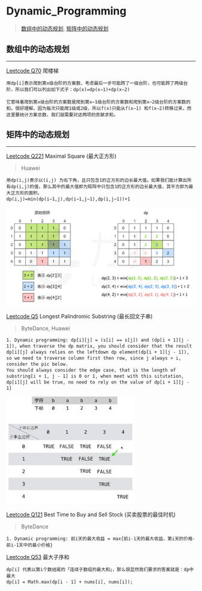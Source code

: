 # Dynamic_Programming
> [数组中的动态规划](#数组中的动态规划),
> [矩阵中的动态规划](#矩阵中的动态规划)

## 数组中的动态规划
---
[Leetcode Q70](java_src/70.爬楼梯.java) 爬楼梯
```
用dp[i]表示爬到第x级台阶的方案数，考虑最后一步可能跨了一级台阶，也可能跨了两级台阶，所以我们可以列出如下式子：dp(x)=dp(x−1)+dp(x−2)

它意味着爬到第x级台阶的方案数是爬到第x−1级台阶的方案数和爬到第x−2级台阶的方案数的和。很好理解，因为每次只能爬1级或2级，所以f(x)只能从f(x−1) 和f(x−2)转移过来，而这里要统计方案总数，我们就需要对这两项的贡献求和。
```

## 矩阵中的动态规划
---
[Leetcode Q221](java_src/221.最大正方形.java) Maximal Square (最大正方形)
> Huawei
```
用dp(i,j)表示以(i,j) 为右下角，且只包含1的正方形的边长最大值。如果我们能计算出所有dp(i,j)的值，那么其中的最大值即为矩阵中只包含1的正方形的边长最大值，其平方即为最大正方形的面积。
dp(i,j)=min(dp(i−1,j),dp(i−1,j−1),dp(i,j−1))+1
```
![](pic/221.png)




[Leetcode Q5](java_src/5.最长回文子串.java) Longest Palindromic Substring (最长回文子串) 
> ByteDance, Huawei
```
1. Dynamic programming: dp[i][j] = (s[i] == s[j]) and (dp[i + 1][j - 1]), when traverse the dp matrix, you should consider that the result dp[i][j] always relies on the leftdown dp element(dp[i + 1][j - 1]), so we need to traverse column first then row, since j always > i, consider the pic below.
You should always consider the edge case, that is the length of substring[i + 1, j - 1] is 0 or 1, when meet with this situtation, dp[i][j] will be true, no need to rely on the value of dp[i + 1][j - 1]

```
![Alt text](pic/q5.png)

[Leetcode Q121](java_src/121.买卖股票的最佳时机.java) Best Time to Buy and Sell Stock (买卖股票的最佳时机) 
> ByteDance
```
1. Dynamic programming: 前i天的最大收益 = max{前i-1天的最大收益，第i天的价格-前i-1天中的最小价格}

```

[Leetcode Q53](java_src/53.最大子序和.java) 最大子序和
```
dp[i] 代表以第i个数结尾的「连续子数组的最大和」，那么很显然我们要求的答案就是：dp中最大
dp[i] = Math.max(dp[i - 1] + nums[i], nums[i]);
```
